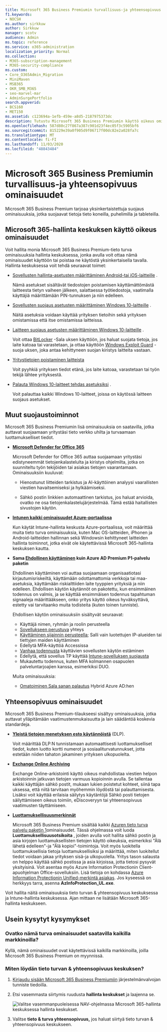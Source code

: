 ```yaml
---
title: Microsoft 365 Business Premiumin turvallisuus-ja yhteensopivuus ominaisuudet
f1.keywords:
- NOCSH
ms.author: sirkkuw
author: Sirkkuw
manager: scotv
audience: Admin
ms.topic: reference
ms.service: o365-administration
localization_priority: Normal
ms.collection:
- M365-subscription-management
- M365-security-compliance
ms.custom:
- Core_O365Admin_Migration
- MiniMaven
- MSB365
- OKR_SMB_M365
- seo-marvel-mar
- AdminSurgePortfolio
search.appverid:
- BCS160
- MET150
ms.assetid: c123694a-1efb-459e-a8d5-2187975373dc
description: Tutustu Microsoft 365 Business Premiumin käyttö oikeus ominaisuuksiin, jotka auttavat suojaamaan tietoja tieto koneilla, puhelimilla ja tableteilla.
ms.openlocfilehash: 587d80c27f867a387c901d23f4ec05f3c5905bf6
ms.sourcegitcommit: 815229e39a0f905d9f06717f00dc82e2a028fa7c
ms.translationtype: MT
ms.contentlocale: fi-FI
ms.lasthandoff: 11/03/2020
ms.locfileid: "48843484"
---
```

# <a name="microsoft-365-business-premium-security-and-compliance-features"></a>Microsoft 365 Business Premiumin turvallisuus-ja yhteensopivuus ominaisuudet

Microsoft 365 Business Premium tarjoaa yksinkertaistettuja suojaus ominaisuuksia, jotka suojaavat tietoja tieto koneilla, puhelimilla ja tableteilla.
    
## <a name="microsoft-365-admin-center-security-features"></a>Microsoft 365-hallinta keskuksen käyttö oikeus ominaisuudet

Voit hallita monia Microsoft 365 Business Premium-tieto turva ominaisuuksia hallinta keskuksessa, jonka avulla voit ottaa nämä ominaisuudet käyttöön tai poistaa ne käytöstä yksinkertaisella tavalla. Hallinta keskuksessa voit tehdä seuraavat toimet:
  
- [Sovellusten hallinta-asetusten määrittäminen Android-tai iOS-laitteille](app-protection-settings-for-android-and-ios.md) . 
    
    Nämä asetukset sisältävät tiedostojen poistamisen käyttämättömästä laitteesta tietyn vaiheen jälkeen, salattaessa työtiedostoja, vaatimalla käyttäjiä määrittämään PIN-tunnuksen ja niin edelleen.
    
- [Sovellusten suojaus asetusten määrittäminen Windows 10-laitteille](protection-settings-for-windows-10-devices.md) . 
    
    Näitä asetuksia voidaan käyttää yrityksen tietoihin sekä yrityksen omistamissa että itse omistamissa laitteissa.
    
- [Laitteen suojaus asetusten määrittäminen Windows 10-laitteille](protection-settings-for-windows-10-pcs.md) . 
    
    Voit ottaa [BitLocker](https://go.microsoft.com/fwlink/p/?linkid=871405) -Sala uksen käyttöön, jos haluat suojata tietoja, jos laite katoaa tai varastetaan, ja ottaa käyttöön [Windows Exploit Guard](https://docs.microsoft.com/windows/security/threat-protection/microsoft-defender-atp/enable-exploit-protection) -suoja uksen, joka antaa kehittyneen suojan kiristys laitteita vastaan. 
    
- [Yritystietojen poistaminen laitteista](remove-company-data.md)
    
    Voit pyyhkiä yrityksen tiedot etänä, jos laite katoaa, varastetaan tai työn tekijä lähtee yrityksestä.
    
- [Palauta Windows 10-laitteet tehdas asetuksiksi](reset-devices-to-factory-settings.md) . 
    
    Voit palauttaa kaikki Windows 10-laitteet, joissa on käytössä laitteen suojaus asetukset.
    
## <a name="additional-security-features"></a>Muut suojaustoiminnot 

Microsoft 365 Business Premiumin lisä ominaisuuksia on saatavilla, jotka auttavat suojaamaan yritystäsi tieto verkko uhilta ja turvaamaan luottamukselliset tiedot.
  
- **[Microsoft Defender for Office 365](https://docs.microsoft.com/microsoft-365/security/office-365-security/office-365-atp)**
    
    Microsoft Defender for Office 365 auttaa suojaamaan yritystäsi edistyneemmät tietojenkalastelulta ja kiristys ohjelmilta, jotka on suunniteltu työn tekijöiden tai asiakas tietojen vaarantamaan. Ominaisuuksiin kuuluvat:
    
  - Hienostunut liitteiden tarkistus ja AI-käyttöinen analyysi vaarallisten viestien havaitsemiseksi ja hylkäämiseksi.
    
  - Sähkö postin linkkien automaattinen tarkistus, jos haluat arvioida, ovatko ne osa tietojenkalastelujärjestelmää. Tämä estää haitallisten sivustojen käytön.

- **[Intunen kaikki ominaisuudet Azure-portaalissa](https://go.microsoft.com/fwlink/p/?linkid=871403)**
    
    Kun käytät Intune-hallinta keskusta Azure-portaalissa, voit määrittää muita tieto turva ominaisuuksia, kuten Mac OS-laitteiden, iPhonen ja Android-laitteiden hallinnan sekä Windowsin kehittyneet laitteiden hallinta toiminnot, jotka eivät ole käytettävissä Microsoft 365-hallinta keskuksen kautta.
- **Sama [Ehdollinen käyttäminen](https://docs.microsoft.com/azure/active-directory/conditional-access/overview) kuin Azure AD Premium P1-palvelu paketin**


    Ehdollinen käyttäminen voi auttaa suojaamaan organisaatiotasi kirjautumisriskeiltä, käyttämään odottamattomia verkkoja tai maa-asetuksia, käyttämään riskialttiiden laite tyyppien yrityksiä ja niin edelleen. Ehdollisen käytön käytännöt on pakotettu, kun ensimmäinen todennus on valmis, ja se käyttää ensimmäisen todennus tapahtuman signaaleja määrittääkseen, onko yritys käyttö oikeus hyväksyttävä, estetty vai tarvitaanko muita todisteita (kuten toinen tunniste).

    Ehdollisen käytön ominaisuuksiin sisältyvät seuraavat:

    - Käyttäjä nimen, ryhmän ja roolin perusteella
    - [Sovellukseen perustuva](https://docs.microsoft.com/azure/active-directory/conditional-access/app-based-conditional-access) yhteys 
    - [Käyttäminen sijainnin perusteella](https://docs.microsoft.com/azure/active-directory/authentication/howto-registration-mfa-sspr-combined#conditional-access-policies-for-combined-registration);  Salli vain luotettujen IP-alueiden tai tiettyjen maiden käyttäminen 
    - Edellytä MFA-käyttöä Accessissa
    - [Vanhaa todennusta](https://docs.microsoft.com/azure/active-directory/conditional-access/block-legacy-authentication) käyttävien sovellusten käytön estäminen
    - Edellytä, että sovellus TP käyttää [Intune-sovelluksen suojausta](https://docs.microsoft.com/azure/active-directory/conditional-access/app-protection-based-conditional-access)
    - Mukautettu todennus, kuten MFA kolmannen osapuolen palveluntarjoajien kanssa, esimerkiksi DUO.
   
    Muita ominaisuuksia:
    - [Omatoiminen Sala sanan palautus](https://docs.microsoft.com/azure/active-directory/authentication/concept-sspr-customization) Hybrid Azure AD:hen
    
## <a name="compliance-features"></a>Yhteensopivuus ominaisuudet

Microsoft 365 Business Premium-tilaukseesi sisältyy ominaisuuksia, jotka auttavat ylläpitämään vaatimustenmukaisuutta ja lain säädäntöä koskevia standardeja.

- **[Yleistä tietojen menetyksen esto käytännöistä](https://docs.microsoft.com/microsoft-365/compliance/data-loss-prevention-policies)** (DLP). 
    
    Voit määrittää DLP:N tunnistamaan automaattisesti luottamukselliset tiedot, kuten luotto kortti numerot ja sosiaaliturvatunnukset, jotta estetään niiden tahaton jakaminen yrityksen ulkopuolelta.
    
- **[Exchange Online Archiving](https://products.office.com/exchange/microsoft-exchange-online-archiving-email)**
    
    Exchange Online-arkistointi käyttö oikeus mahdollistaa viestien helpon arkistoinnin jatkuvan tietojen varmuus kopioinnin avulla. Se tallentaa kaikki käyttäjän sähkö postit, mukaan lukien poistetut kohteet, siinä tapa uksessa, että niitä tarvitaan myöhemmin löydöstä tai palauttamisesta. Lisäksi voit käyttää erilaisia säilytys käytäntöjä Sähkö posti tietojen säilyttämiseen oikeus toimiin, eDiscoveryyn tai yhteensopivuus vaatimusten täyttämiseen.
    
- **[Luottamuksellisuusmerkinnät](https://docs.microsoft.com/microsoft-365/compliance/sensitivity-labels)**

   Microsoft 365 Business Premium sisältää kaikki [Azuren tieto turva palvelu paketin 1](https://go.microsoft.com/fwlink/p/?linkid=871407)ominaisuudet. Tässä ohjelmassa voit luoda **Luottamuksellisuusotsikoita** , joiden avulla voit hallita sähkö postin ja asia kirjojen luottamuksellisten tietojen käyttö oikeuksia, esimerkiksi "Älä lähetä edelleen"-ja "Älä kopioi"-toimintoja. Voit myös luokitella luottamuksellisia tietoja luottamuksellisiksi ja määrittää, miten luokitellut tiedot voidaan jakaa yrityksen sisä-ja ulkopuolella. Yritys tason salausta on helppo käyttää sähkö postissa ja asia kirjoissa, jotta tietosi pysyvät yksityisinä. Voit asentaa myös Azure Information Protectionin Client-apuohjelman Office-sovelluksiin. Lisä tietoja on kohdassa [Azure Information Protectionin Unified-merkintä asiakas](https://docs.microsoft.com/azure/information-protection/rms-client/unifiedlabelingclient-version-release-history). Jos kyseessä on herkkyys tarra, asenna **AzInfoProtection_UL.exe**.

Voit hallita näitä ominaisuuksia tieto turvan &amp; yhteensopivuus keskuksessa ja Intune-hallinta keskuksessa. Ajan mittaan ne lisätään Microsoft 365-hallinta keskukseen.
  
    
## <a name="faq"></a>Usein kysytyt kysymykset

 ### <a name="are-these-security-features-available-in-all-markets"></a>Ovatko nämä turva ominaisuudet saatavilla kaikilla markkinoilla?
  
Kyllä, nämä ominaisuudet ovat käytettävissä kaikilla markkinoilla, joilla Microsoft 365 Business Premium on myynnissä.
  
### <a name="how-do-i-find-the-security-amp-compliance-center"></a>Miten löydän tieto turvan &amp; yhteensopivuus keskuksen?
  
1. [Kirjaudu sisään Microsoft 365 Business Premiumiin](https://portal.microsoft.com/) järjestelmänvalvojan tunniste tiedoilla. 
    
2. Etsi vasemmasta siirtymis ruudusta **hallinta keskukset** ja laajenna se. 
    
    ![Valitse vasemmanpuoleisessa NAV-ohjelmassa Microsoft 365-hallinta keskuksessa hallinta keskukset.](../media/fa4484f8-c637-45fd-a7bd-bdb3abfd6c03.png)
  
3. Valitse **tieto &amp; turva yhteensopivuus,** jos haluat siirtyä tieto turvan &amp; yhteensopivuus keskukseen.
